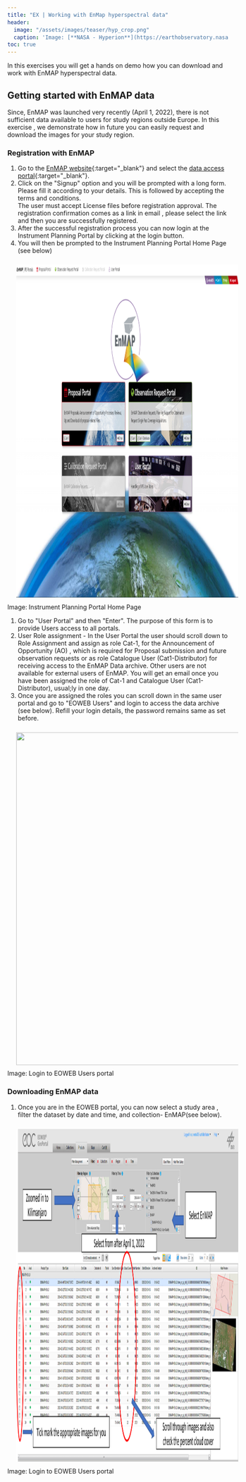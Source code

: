 ```yaml
---
title: "EX | Working with EnMap hyperspectral data"
header:
  image: "/assets/images/teaser/hyp_crop.png"
  caption: 'Image: [**NASA - Hyperion**](https://earthobservatory.nasa.gov/features/EO1Tenth/page3.php){:target="_blank"}'
toc: true
---
```


In this exercises you will get a hands on demo how you can download and work with EnMAP hyperspectral data. 
<!--more-->


## Getting started with EnMAP data

Since, EnMAP was launched very recently (April 1, 2022), there is not sufficient data available to users for study regions outside Europe. 
In this exercise , we demonstrate how in future you can easily request and download the images for your study region. 

### Registration with EnMAP 

1. Go to the [EnMAP website](https://www.enmap.org/data_access/){:target="_blank"} and select the [data access portal](https://planning.enmap.org/){:target="_blank"}.  
1. Click on the "Signup" option and you will be prompted with a long form. Please fill it according to your details. This is followed by accepting the terms and conditions.  
   The user must accept License files before registration approval. The registration confirmation comes as a link in email , please select the link and then you are successfully registered. 
1. After the successful registration process you can now login at the Instrument Planning Portal by clicking at the login button. 
1. You will then be prompted to the Instrument Planning Portal Home Page (see below)

<img src="enmap_userportal.png" width="1280" height="755" align="centre" vspace="10" hspace="20">
Image: Instrument Planning Portal Home Page

1. Go to "User Portal" and then "Enter". The purpose of this form is to provide Users access to all portals. 
1. User Role assignment - In the User Portal the user should scroll down to Role Assignment and assign as role Cat-1, for the Announcement of Opportunity (AO) , which is required for Proposal
submission and future observation requests or as role Catalogue User (Cat1-Distributor) for receiving access to the EnMAP Data archive. Other users are not available for external users of EnMAP. 
You will get an email once you have been assigned the role of Cat-1 and Catalogue User (Cat1-Distributor), usual;ly in one day. 
1. Once you are assigned the roles you can scroll down in the same user portal and go to "EOWEB Users" and login to access the data archive (see below). 
   Refill your login details, the password remains same as set before.  

<img src="enmap_eoweb_portal.png" width="1280" height="755" align="centre" vspace="10" hspace="20">
Image: Login to EOWEB Users portal

### Downloading EnMAP data 

1. Once you are in the EOWEB portal, you can now select a study area , filter the dataset by date and time, and collection- EnMAP(see below). 

<img src="eoweb_download.png" width="1280" height="755" align="centre" vspace="10" hspace="20">
Image: Login to EOWEB Users portal


